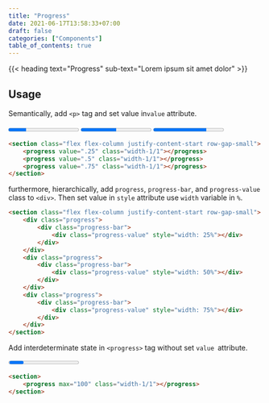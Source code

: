 ```yaml
---
title: "Progress"
date: 2021-06-17T13:58:33+07:00
draft: false
categories: ["Components"]
table_of_contents: true
---
```


{{< heading text="Progress" sub-text="Lorem ipsum sit amet dolor" >}}

## Usage

Semantically, add `<p>` tag and set value in`value` attribute.

<section class="flex flex-column justify-content-start row-gap-small">
    <progress value=".25" class="width-1/1"></progress>
    <progress value=".5" class="width-1/1"></progress>
    <progress value=".75" class="width-1/1"></progress>
</section>

``` html
<section class="flex flex-column justify-content-start row-gap-small">
    <progress value=".25" class="width-1/1"></progress>
    <progress value=".5" class="width-1/1"></progress>
    <progress value=".75" class="width-1/1"></progress>
</section>
```

furthermore, hierarchically, add `progress`, `progress-bar`, and `progress-value` class to `<div>`. Then set value in `style` attribute use `width` variable in `%`.

<section class="flex flex-column justify-content-start row-gap-small">
    <div class="progress">
        <div class="progress-bar">
            <div class="progress-value" style="width: 25%"></div>
        </div>
    </div>
    <div class="progress">
        <div class="progress-bar">
            <div class="progress-value" style="width: 50%"></div>
        </div>
    </div>
    <div class="progress">
        <div class="progress-bar">
            <div class="progress-value" style="width: 75%"></div>
        </div>
    </div>
</section>

``` html
<section class="flex flex-column justify-content-start row-gap-small">
    <div class="progress">
        <div class="progress-bar">
            <div class="progress-value" style="width: 25%"></div>
        </div>
    </div>
    <div class="progress">
        <div class="progress-bar">
            <div class="progress-value" style="width: 50%"></div>
        </div>
    </div>
    <div class="progress">
        <div class="progress-bar">
            <div class="progress-value" style="width: 75%"></div>
        </div>
    </div>
</section>
```

Add interdeterminate state in `<progress>` tag without set `value `attribute.

<section>
    <progress max="100" class="width-1/1"></progress>
</section>

``` html
<section>
    <progress max="100" class="width-1/1"></progress>
</section>
```